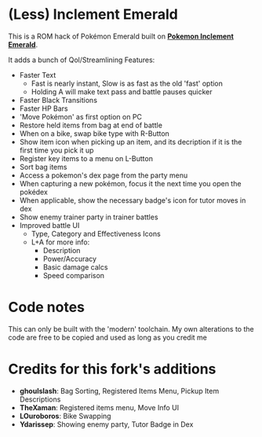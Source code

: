 # (Less) Inclement Emerald

This is a ROM hack of Pokémon Emerald built on [**Pokemon Inclement Emerald**](https://github.com/BuffelSaft/pokeemerald).

It adds a bunch of Qol/Streamlining Features:
  - Faster Text
    - Fast is nearly instant, Slow is as fast as the old 'fast' option
    - Holding A will make text pass and battle pauses quicker
  - Faster Black Transitions
  - Faster HP Bars
  - 'Move Pokémon' as first option on PC
  - Restore held items from bag at end of battle
  - When on a bike, swap bike type with R-Button
  - Show item icon when picking up an item, and its decription if it is the first time you pick it up
  - Register key items to a menu on L-Button
  - Sort bag items
  - Access a pokemon's dex page from the party menu
  - When capturing a new pokémon, focus it the next time you open the pokédex
  - When applicable, show the necessary badge's icon for tutor moves in dex
  - Show enemy trainer party in trainer battles
  - Improved battle UI
    - Type, Category and Effectiveness Icons
    - L+A for more info:
      - Description
      - Power/Accuracy
      - Basic damage calcs
      - Speed comparison

# Code notes

This can only be built with the 'modern' toolchain.
My own alterations to the code are free to be copied and used as long as you credit me

# Credits for this fork's additions
- **ghoulslash**: Bag Sorting, Registered Items Menu, Pickup Item Descriptions
- **TheXaman**: Registered items menu, Move Info UI
- **LOuroboros**: Bike Swapping
- **Ydarissep**: Showing enemy party, Tutor Badge in Dex
